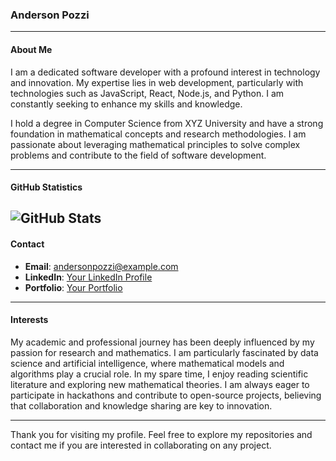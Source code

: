 ### Anderson Pozzi

---

#### About Me

I am a dedicated software developer with a profound interest in technology and innovation. My expertise lies in web development, particularly with technologies such as JavaScript, React, Node.js, and Python. I am constantly seeking to enhance my skills and knowledge.

I hold a degree in Computer Science from XYZ University and have a strong foundation in mathematical concepts and research methodologies. I am passionate about leveraging mathematical principles to solve complex problems and contribute to the field of software development.

---

#### GitHub Statistics

![GitHub Stats](https://github-readme-stats.vercel.app/api?username=andersonpozzi&show_icons=true&theme=default)
---

#### Contact

- **Email**: andersonpozzi@example.com
- **LinkedIn**: [Your LinkedIn Profile](https://www.linkedin.com/in/andersonpozzi/)
- **Portfolio**: [Your Portfolio](https://www.andersonpozzi.dev)

---

#### Interests

My academic and professional journey has been deeply influenced by my passion for research and mathematics. I am particularly fascinated by data science and artificial intelligence, where mathematical models and algorithms play a crucial role. In my spare time, I enjoy reading scientific literature and exploring new mathematical theories. I am always eager to participate in hackathons and contribute to open-source projects, believing that collaboration and knowledge sharing are key to innovation.

---

Thank you for visiting my profile. Feel free to explore my repositories and contact me if you are interested in collaborating on any project.
